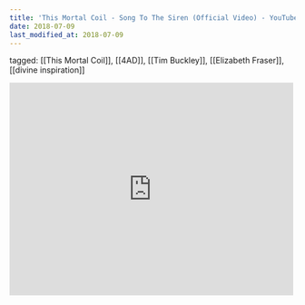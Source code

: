```yaml
---
title: 'This Mortal Coil - Song To The Siren (Official Video) - YouTube'
date: 2018-07-09
last_modified_at: 2018-07-09
---
```

tagged: [[This Mortal Coil]], [[4AD]], [[Tim Buckley]], [[Elizabeth Fraser]], [[divine inspiration]]
<iframe allow="accelerometer; autoplay; clipboard-write; encrypted-media; gyroscope; picture-in-picture" allowfullscreen="" frameborder="0" height="375" id="youtube_iframe" src="https://www.youtube.com/embed/HFWKJ2FUiAQ?feature=oembed&amp;enablejsapi=1&amp;origin=https://safe.txmblr.com&amp;wmode=opaque" width="500"></iframe>